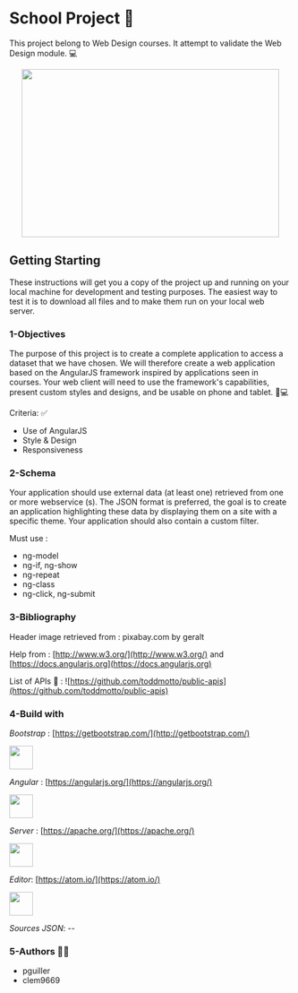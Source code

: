 # School Project 📖

This project belong to Web Design courses. It attempt to validate the Web Design module. 💻

<p align="center">
  <img width="460" height="300" src="https://cdn.pixabay.com/photo/2016/09/14/08/26/web-1668927_960_720.jpg">
</p>

## Getting Starting

These instructions will get you a copy of the project up and running on your local machine for development and testing purposes. The easiest way to test it is to download all files and to make them run on your local web server.


### 1-Objectives

The purpose of this project is to create a complete application to access a dataset that we have chosen. We will therefore create a web application based on the AngularJS framework inspired by applications seen in courses. Your web client will need to use the framework's capabilities, present custom styles and designs, and be usable on phone and tablet. 📱:computer:

Criteria: ✅

* Use of AngularJS
* Style & Design
* Responsiveness

### 2-Schema

Your application should use external data (at least one) retrieved from one or more webservice (s). The JSON format is preferred, the goal is to create an application highlighting these data by displaying them on a site with a specific theme. Your application should also contain a custom filter.

Must use :
* ng-model
* ng-if, ng-show
* ng-repeat
* ng-class
* ng-click, ng-submit

### 3-Bibliography

Header image retrieved from : pixabay.com by geralt

Help from : [http://www.w3.org/](http://www.w3.org/) and [https://docs.angularjs.org](https://docs.angularjs.org)

List of APIs 📂 : ![https://github.com/toddmotto/public-apis](https://github.com/toddmotto/public-apis)

### 4-Build with

*Bootstrap* : [https://getbootstrap.com/](http://getbootstrap.com/)
<p align="left">
  <img width="42" height="42" src="http://themicon.co/theme/centric/v1.9.5/assets/bs4.png">
</p>

*Angular* : [https://angularjs.org/](https://angularjs.org/)
<p align="left">
  <img width="42" height="42" src="http://adrianmejia.com/images/angularjs.png">
</p>

*Server* : [https://apache.org/](https://apache.org/)
<p align="left">
  <img width="42" height="42" src="https://docs.openstack.org/murano/newton/_images/logo.png">
</p>


*Editor*: [https://atom.io/](https://atom.io/)
<p align="left">
  <img width="42" height="42" src="https://i.pinimg.com/originals/64/92/42/6492425f7217725ab8cbe29e3aa8eae6.jpg">
</p>


*Sources JSON*: --


### 5-Authors 👨‍💻

* pguiller
* clem9669
